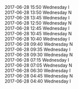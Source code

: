 2017-06-28 15:50 Wednesday  I  
2017-06-28 13:50 Wednesday  N  
2017-06-28 13:45 Wednesday  I  
2017-06-28 12:50 Wednesday  N  
2017-06-28 12:45 Wednesday  I  
2017-06-28 10:45 Wednesday  N  
2017-06-28 10:40 Wednesday  I  
2017-06-28 09:40 Wednesday  N  
2017-06-28 09:35 Wednesday  I  
2017-06-28 09:30 Wednesday  N  
2017-06-28 07:15 Wednesday  I  
2017-06-28 07:05 Wednesday  N  
2017-06-28 06:30 Wednesday  I  
2017-06-28 04:45 Wednesday  N  
2017-06-28 04:40 Wednesday  I  
